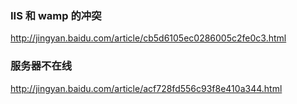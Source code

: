 ### IIS 和 wamp 的冲突

http://jingyan.baidu.com/article/cb5d6105ec0286005c2fe0c3.html

###  服务器不在线
http://jingyan.baidu.com/article/acf728fd556c93f8e410a344.html